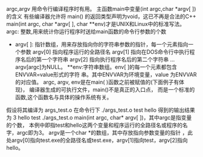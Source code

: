 argc,argv 用命令行编译程序时有用。
主函数main中变量(int argc,char *argv[ ])的含义
有些编译器允许将 main() 的返回类型声明为void，这已不再是合法的C++
main(int argc, char *argv[ ], char **env)才是UNIX和Linux中的标准写法。
argc: 整数,用来统计你运行程序时送给main函数的命令行参数的个数
* argv[ ]: 指针数组，用来存放指向你的字符串参数的指针，每一个元素指向一个参数
argv[0] 指向程序运行的全路径名
argv[1] 指向在DOS命令行中执行程序名后的第一个字符串
argv[2] 指向执行程序名后的第二个字符串
...
argv[argc]为NULL。
**env:字符串数组。env[ ]的每一个元素都包含ENVVAR=value形式的字符
串。其中ENVVAR为环境变量，value 为ENVVAR的对应值。
argc, argv, env是在main( )函数之前被赋值的(下面例子有体现)，
编译器生成的可执行文件，main()不是真正的入口点，
而是一个标准的函数,这个函数名与具体的操作系统有关。

假设将其编译为 args_test.o
在命令行下
./args_test.o  test hello
得到的输出结果为
3
hello
test
./args_test.o
main(int argc, char* argv[ ])，其中argc是指变量的个数，
本例中即指test和hello这两个变量和程序运行的全路径名或程序的名字，argc即为3。
argv是一个char *的数组，其中存放指向参数变量的指针
，此处argv[0]指向test.exe的全路径名或test.exe，argv[1]指向test，argv[2]指向hello。
